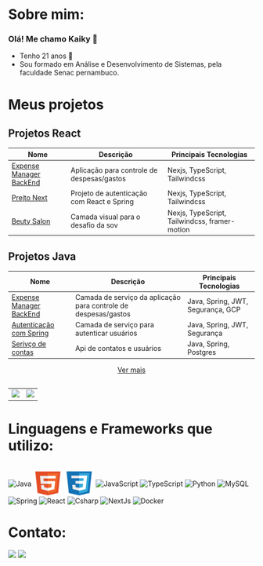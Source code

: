 # Sobre mim:


### Olá! Me chamo Kaiky 👋

- Tenho 21 anos 🙂
- Sou formado em Análise e Desenvolvimento de Sistemas, pela faculdade Senac pernambuco.




# Meus projetos

## Projetos React

| Nome                                                                | Descrição                               | Principais Tecnologias               |
|---------------------------------------------------------------------|-----------------------------------------|--------------------------------------|
| [Expense Manager BackEnd](https://github.com/kaikyMoura/expense-manager)  | Aplicação para controle de despesas/gastos  | Nexjs, TypeScript, Tailwindcss |
| [Prejto Next](https://github.com/kaikyMoura/projeto-next-react)  | Projeto de autenticação com React e Spring  | Nexjs, TypeScript, Tailwindcss |
| [Beuty Salon](https://github.com/kaikyMoura/frontEnd-beutysalon)  | Camada visual para o desafio da sov | Nexjs, TypeScript, Tailwindcss, framer-motion |


## Projetos Java

| Nome                                                                | Descrição                               | Principais Tecnologias               |
|---------------------------------------------------------------------|-----------------------------------------|--------------------------------------|
| [Expense Manager BackEnd](https://github.com/kaikyMoura/backEnd-ExpenseManager)  | Camada de serviço da aplicação para controle de despesas/gastos  | Java, Spring, JWT, Segurança, GCP |
| [Autenticação com Spring](https://github.com/kaikyMoura/autenticacao---spring-Security) | Camada de serviço para autenticar usuários | Java, Spring, JWT, Segurança |
| [Serivço de contas](https://github.com/kaikyMoura/spring-account-service)| Api de contatos e usuários | Java, Spring, Postgres |

  <div align="center"> <a href="https://github.com/kaikyMoura?tab=repositories">Ver mais</a> </div>

##




<table>
  <tr>
    <td>
      <a href="https://github.com/KaikyMoura">
        <img height="180em" src="https://github-readme-stats.vercel.app/api?username=KaikyMoura&show_icons=true&theme=dracula"/>
      </a>
    </td>
    <td>
      <a href="https://github.com/KaikyMoura">
        <img height="180em" src="https://github-readme-stats.vercel.app/api/top-langs/?username=KaikyMoura&layout=compact&langs_count=7&theme=dracula"/>
      </a>
    </td>
  </tr>
</table>



# Linguagens e Frameworks que utilizo:

<div dir="auto">
  <br>
    <img align="center" alt="Java" height="50" width="60" src="https://cdn.jsdelivr.net/gh/devicons/devicon/icons/java/java-plain.svg" style="max-width: 100%;">
     <img align="center" alt="HTML" height="50" width="60" src="https://raw.githubusercontent.com/devicons/devicon/master/icons/html5/html5-original.svg" style="max-width: 100%;">
    <img align="center" alt="CSS" height="50" width="60" src="https://raw.githubusercontent.com/devicons/devicon/master/icons/css3/css3-original.svg" style="max-width: 100%;">
    <img align="center" alt="JavaScript" height="50" width="60" src="https://cdn.jsdelivr.net/gh/devicons/devicon/icons/javascript/javascript-original.svg" style="max-width: 100%;">
    <img align="center" alt="TypeScript" height="50" width="60" src="https://cdn.jsdelivr.net/gh/devicons/devicon/icons/typescript/typescript-original.svg" style="max-width: 100%;">   
    <img align="center" alt="Python" height="50" width="60" src="https://cdn.jsdelivr.net/gh/devicons/devicon/icons/python/python-original.svg" style="max-width: 100%;">
    <img align="center" alt="MySQL" height="50" width="60" src="https://cdn.jsdelivr.net/gh/devicons/devicon/icons/mysql/mysql-original.svg" style="max-width: 100%;">
    <img align="center" alt="Spring" height="50" width="60" src="https://cdn.jsdelivr.net/gh/devicons/devicon/icons/spring/spring-original.svg" style="max-width: 100%;">
    <img align="center" alt="React" height="50" width="60" src="https://cdn.jsdelivr.net/gh/devicons/devicon/icons/react/react-original.svg" style="max-width: 100%;">
    <img align="center" alt="Csharp" height="50" width="60" src="https://cdn.jsdelivr.net/gh/devicons/devicon/icons/csharp/csharp-original.svg" style="max-width: 100%;">
    <img align="center" alt="NextJs" height="50" width="60" src="https://cdn.jsdelivr.net/gh/devicons/devicon@latest/icons/nextjs/nextjs-original.svg" style="max-width: 100%;" >
    <img align="center" alt="Docker" height="50" width="60" src="https://cdn.jsdelivr.net/gh/devicons/devicon@latest/icons/docker/docker-plain-wordmark.svg" style="max-width: 100%;"/>
</div>



# Contato:
<div>
<a href = "mailto:kaikymoura972@gmail.com"><img src="https://img.shields.io/badge/-Gmail-%23333?style=for-the-badge&logo=gmail&logoColor=red" target="_blank"></a>
<a href="https://www.linkedin.com/in/kaiky-de-moura-tupinamba" target="_blank"><img src="https://img.shields.io/badge/-LinkedIn-%230077B5?style=for-the-badge&logo=linkedin&logoColor=white" target="_blank"></a>


</div>
